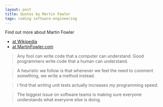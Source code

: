 ```yaml
---
layout: post
title: Quotes by Martin Fowler
tags: coding software-engineering
---
```


Find out more about Martin Fowler
- [at Wikipedia](https://en.wikipedia.org/wiki/Martin_Fowler_(software_engineer) )
- [at MartinFowler.com](https://martinfowler.com)

> Any fool can write code that a 
> computer can understand. Good
> programmers write code that
> a human can understand.

> A heuristic we follow is that
> whenever we feel the need to
> comment something, we write
> a method instead.

> I find that writing unit tests
> actually increases my
> programming speed.

> The biggest issue on software teams
> is making sure everyone understands
> what everyone else is doing.